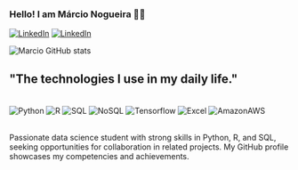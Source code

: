### Hello! I am Márcio Nogueira 🖖🏼


[![LinkedIn](https://img.shields.io/badge/LinkedIn-0077B5?style=for-the-badge&logo=linkedin&logoColor=white)](https://www.linkedin.com/in/marciofnogueira/)
[![LinkedIn](https://img.shields.io/badge/Twitter-1DA1F2?style=for-the-badge&logo=twitter&logoColor=white)](https://twitter.com/m_nogueira82)



![Marcio GitHub stats](https://github-readme-stats.vercel.app/api?username=mfnogueira&show_icons=true&theme=dracula)


## "The technologies I use in my daily life."

<div style="display: inline_block"><br/>
  <img align="center" alt="Python" src="https://img.shields.io/badge/Python-3776AB?style=for-the-badge&logo=python&logoColor=white" />
  <img align="center" alt="R" src="https://img.shields.io/badge/R-276DC3?style=for-the-badge&logo=r&logoColor=white" />
  <img align="center" alt="SQL" src="https://img.shields.io/badge/MySQL-00000F?style=for-the-badge&logo=mysql&logoColor=white" />
  <img align="center" alt="NoSQL" src="https://img.shields.io/badge/MongoDB-4EA94B?style=for-the-badge&logo=mongodb&logoColor=white" />
  <img align="center" alt="Tensorflow" src="https://img.shields.io/badge/TensorFlow-FF6F00?style=for-the-badge&logo=tensorflow&logoColor=white" />
  <img align="center" alt="Excel" src="https://img.shields.io/badge/Microsoft_Excel-217346?style=for-the-badge&logo=microsoft-excel&logoColor=white" />
  <img align="center" alt="AmazonAWS" src="https://img.shields.io/badge/Amazon_AWS-FF9900?style=for-the-badge&logo=amazonaws&logoColor=white" />
</div><br/>

Passionate data science student with strong skills in Python, R, and SQL, seeking opportunities for collaboration in related projects. My GitHub profile showcases my competencies and achievements.

